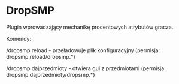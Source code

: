 # DropSMP
Plugin wprowadzający mechanikę procentowych atrybutów gracza.


Komendy:

/dropsmp reload - przeładowuje plik konfiguracyjny (permisja: dropsmp.reload/dropsmp.*)

/dropsmp dajprzedmioty - otwiera gui z przedmiotami (permisja: dropsmp.dajprzedmioty/dropsmp.*)
